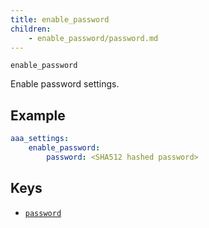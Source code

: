```yaml
---
title: enable_password
children:
    - enable_password/password.md
---
```

`enable_password`

Enable password settings.

## Example

```yaml
aaa_settings:
    enable_password:
        password: <SHA512 hashed password>
```

## Keys

- [`password`](enable_password/password.md)
